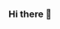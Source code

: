### Hi there 👋

<!--
**yishiashia/yishiashia** is a ✨ _special_ ✨ repository because its `README.md` (this file) appears on your GitHub profile.

Here are some ideas to get you started:

- 🔭 I’m currently working on ...
- 🌱 I’m currently learning ...
- 👯 I’m looking to collaborate on ...
- 🤔 I’m looking for help with ...
- 💬 Ask me about ...
- 📫 How to reach me: ...
- 😄 Pronouns: ...
- ⚡ Fun fact: ...
-->

<!--

---

![YOURNAME github stats](https://github-readme-stats.vercel.app/api?username=yishiashia&show_icons=true&hide_border=true&theme=dark)

-->

